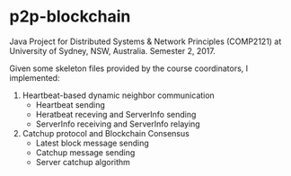 # p2p-blockchain
Java Project for Distributed Systems & Network Principles (COMP2121) at University of Sydney, NSW, Australia. Semester 2, 2017.

Given some skeleton files provided by the course coordinators, I implemented:
1. Heartbeat-based dynamic neighbor communication
   * Heartbeat sending
   * Heratbeat receving and ServerInfo sending
   * ServerInfo receiving and ServerInfo relaying
2. Catchup protocol and Blockchain Consensus
   * Latest block message sending
   * Catchup message sending
   * Server catchup algorithm
